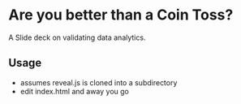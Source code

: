 Are you better than a Coin Toss?
================================

A Slide deck on validating data analytics.

Usage
-----

* assumes reveal.js is cloned into a subdirectory
* edit index.html and away you go

